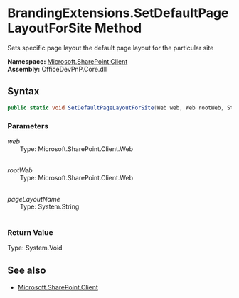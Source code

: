 # BrandingExtensions.SetDefaultPageLayoutForSite Method  
Sets specific page layout the default page layout for the particular site  

**Namespace:** [Microsoft.SharePoint.Client](Microsoft.SharePoint.Client.md)  
**Assembly:** OfficeDevPnP.Core.dll  
## Syntax
```C#
public static void SetDefaultPageLayoutForSite(Web web, Web rootWeb, String pageLayoutName)
```
### Parameters
*web*  
&emsp;&emsp;Type: Microsoft.SharePoint.Client.Web  
&emsp;&emsp;  
  
*rootWeb*  
&emsp;&emsp;Type: Microsoft.SharePoint.Client.Web  
&emsp;&emsp;  
  
*pageLayoutName*  
&emsp;&emsp;Type: System.String  
&emsp;&emsp;  
  
### Return Value
Type: System.Void  

## See also
- [Microsoft.SharePoint.Client](Microsoft.SharePoint.Client.md)
